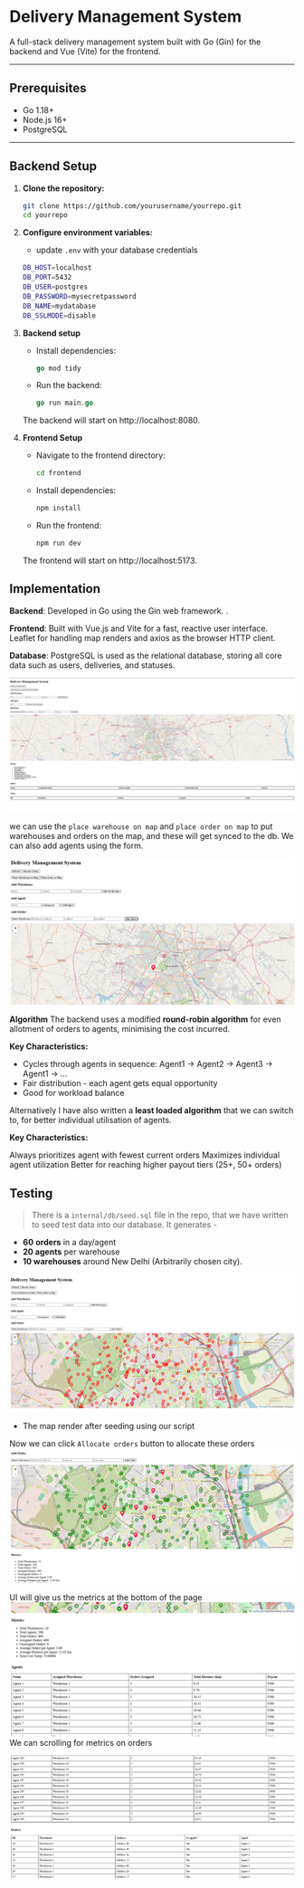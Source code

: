 # Delivery Management System

A full-stack delivery management system built with Go (Gin) for the backend and Vue (Vite) for the frontend.

---

## Prerequisites

- Go 1.18+
- Node.js 16+
- PostgreSQL

---

## Backend Setup

1. **Clone the repository:**
   ```sh
   git clone https://github.com/yourusername/yourrepo.git
   cd yourrepo
   ```
2. **Configure environment variables:**
    - update `.env` with your database credentials
    ```bash
    DB_HOST=localhost
    DB_PORT=5432
    DB_USER=postgres
    DB_PASSWORD=mysecretpassword
    DB_NAME=mydatabase
    DB_SSLMODE=disable
    ```
3. **Backend setup**
    - Install dependencies:
        ```Go
        go mod tidy
        ```

    - Run the backend:
        ```Go
        go run main.go
        ```

    The backend will start on http://localhost:8080.
4. **Frontend Setup**

    - Navigate to the frontend directory:
        ```bash
        cd frontend
        ```

    - Install dependencies:
        ```bash
        npm install
        ```

    - Run the frontend:
        ```bash
        npm run dev
        ```

    The frontend will start on http://localhost:5173.

## Implementation
**Backend**:
Developed in Go using the Gin web framework. .

**Frontend**:
Built with Vue.js and Vite for a fast, reactive user interface. Leaflet for handling map renders and axios as the browser HTTP client.

**Database**:
PostgreSQL is used as the relational database, storing all core data such as users, deliveries, and statuses.

![Vue Site](images/image.png)


we can use the `place warehouse on map` and `place order on map` to put warehouses and orders on the map, and these will get synced to the db. We can also add agents using the form.


![alt text](images/image-2.png)

**Algorithm**
The backend uses a modified **round-robin algorithm** for even allotment of orders to agents, minimising the cost incurred.

**Key Characteristics:**

- Cycles through agents in sequence: Agent1 → Agent2 → Agent3 → Agent1 → ...
- Fair distribution - each agent gets equal opportunity
- Good for workload balance


Alternatively I have also written a **least loaded algorithm** that we can switch to, for better individual utilisation of agents.

**Key Characteristics:**

Always prioritizes agent with fewest current orders
Maximizes individual agent utilization
Better for reaching higher payout tiers (25+, 50+ orders)

## Testing

> There is a `internal/db/seed.sql` file in the repo, that we have written to seed test data into our database. It generates -
- **60** **orders** in a day/agent
- **20 agents** per warehouse
- **10 warehouses** around New Delhi (Arbitrarily chosen city).

![alt text](images/image-3.png)
- The map render after seeding using our script

Now we can click `Allocate orders` button to allocate these orders
![alt text](images/image-4.png)

UI will give us the metrics at the bottom of the page
![alt text](images/image-7.png)
We can scrolling for metrics on orders

![alt text](images/image-6.png)